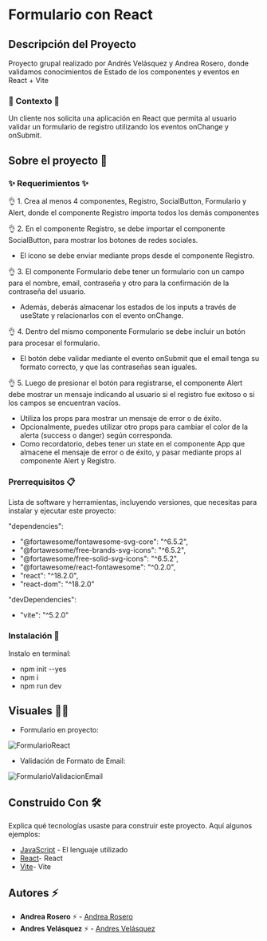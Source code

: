 # Formulario con React

## Descripción del Proyecto

Proyecto grupal realizado por Andrés Velásquez y Andrea Rosero, donde validamos conocimientos de Estado de los componentes y eventos en React + Vite

### :scroll: Contexto :scroll:
Un cliente nos solicita una aplicación en React que permita al usuario validar un formulario de registro utilizando los eventos onChange y onSubmit.


## Sobre el proyecto 🚀


### ✨ Requerimientos ✨

👌 1. Crea al menos 4 componentes, Registro, SocialButton, Formulario y Alert, donde el componente Registro importa todos los demás componentes

👌 2. En el componente Registro, se debe importar el componente SocialButton, para mostrar los botones de redes sociales.
  - El icono se debe enviar mediante props desde el componente Registro.

👌 3. El componente Formulario debe tener un formulario con un campo para el nombre, email, contraseña y otro para la confirmación de la contraseña del usuario.
  - Además, deberás almacenar los estados de los inputs a través de useState y relacionarlos con el evento onChange.

👌 4. Dentro del mismo componente Formulario se debe incluir un botón para procesar el formulario.
  - El botón debe validar mediante el evento onSubmit que el email tenga su formato correcto, y que las contraseñas sean iguales.

👌 5. Luego de presionar el botón para registrarse, el componente Alert debe mostrar un mensaje indicando al usuario si el registro fue exitoso o si los campos se encuentran vacíos.
  - Utiliza los props para mostrar un mensaje de error o de éxito.
  - Opcionalmente, puedes utilizar otro props para cambiar el color de la alerta (success o danger) según corresponda.
  - Como recordatorio, debes tener un state en el componente App que almacene el mensaje de error o de éxito, y pasar mediante props al componente Alert y Registro.


### Prerrequisitos 📋

Lista de software y herramientas, incluyendo versiones, que necesitas para instalar y ejecutar este proyecto:

 "dependencies": 
 - "@fortawesome/fontawesome-svg-core": "^6.5.2",
 - "@fortawesome/free-brands-svg-icons": "^6.5.2",
 - "@fortawesome/free-solid-svg-icons": "^6.5.2",
 - "@fortawesome/react-fontawesome": "^0.2.0",
 - "react": "^18.2.0",
 - "react-dom": "^18.2.0"

 "devDependencies": 
 - "vite": "^5.2.0"


### Instalación 🔧

 Instalo en terminal:
- npm init --yes
- npm i 
- npm run dev


## Visuales :mage_woman:

- Formulario en proyecto:

![FormularioReact](https://github.com/andreaendigital/react_estadosconformulario/assets/154395788/38fedee7-f1cb-437b-ba9e-e1e2415d5446)

- Validación de Formato de Email:

![FormularioValidacionEmail](https://github.com/andreaendigital/react_estadosconformulario/assets/154395788/24fd64dc-974b-4342-9123-0a4da5ba1b7f)


## Construido Con 🛠️

Explica qué tecnologías usaste para construir este proyecto. Aquí algunos ejemplos:

- [JavaScript](https://developer.mozilla.org/en-US/docs/Web/JavaScript) - El lenguaje utilizado
- [React](https://react.dev/)- React
- [Vite](https://vitejs.dev/guide/)- Vite
  

## Autores ⚡ 

- **Andrea Rosero** ⚡  - [Andrea Rosero](https://github.com/andreaendigital)
- **Andres Velásquez** ⚡  - [Andres Velásquez](https://github.com/Droopytex)
